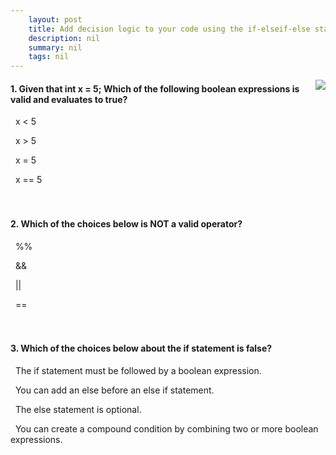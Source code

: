 ```yaml
---
    layout: post
    title: Add decision logic to your code using the if-elseif-else statement in C# - Knowledge Check
    description: nil
    summary: nil
    tags: nil
---
```



 <a target="_blank" href="https://docs.microsoft.com/en-us/learn/modules/csharp-if-elseif-else/6-knowledge-check/"><i class="fas fa-external-link-alt"></i> </a>
 <img align="right" src="https://docs.microsoft.com/en-us/learn/achievements/csharp-if-elseif-else.svg">
####  1. Given that int x = 5; Which of the following boolean expressions is valid and evaluates to true?


<i class='far fa-square'></i> &nbsp;&nbsp;x < 5

<i class='far fa-square'></i> &nbsp;&nbsp;x > 5

<i class='far fa-square'></i> &nbsp;&nbsp;x = 5

<i class='fas fa-check-square' style='color: Dodgerblue;'></i> &nbsp;&nbsp;x == 5
<br />
<br />
<br />

####  2. Which of the choices below is NOT a valid operator?


<i class='fas fa-check-square' style='color: Dodgerblue;'></i> &nbsp;&nbsp;\%\%

<i class='far fa-square'></i> &nbsp;&nbsp;&&

<i class='far fa-square'></i> &nbsp;&nbsp;||

<i class='far fa-square'></i> &nbsp;&nbsp;==
<br />
<br />
<br />

####  3. Which of the choices below about the if statement is false?


<i class='far fa-square'></i> &nbsp;&nbsp;The if statement must be followed by a boolean expression.

<i class='fas fa-check-square' style='color: Dodgerblue;'></i> &nbsp;&nbsp;You can add an else before an else if statement.

<i class='far fa-square'></i> &nbsp;&nbsp;The else statement is optional.

<i class='far fa-square'></i> &nbsp;&nbsp;You can create a compound condition by combining two or more boolean expressions.
<br />
<br />
<br />
